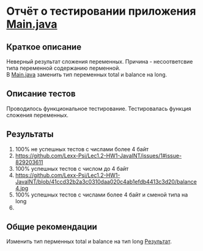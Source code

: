 # Отчёт о тестировании приложения [Main.java](https://github.com/Lexx-Psi/Lec1.2-HW1-JavaINT/blob/710e474d26655272ada96b5d3980ac58550e2b46/Main.java)

## Краткое описание
Неверный результат сложения переменных. 
Причина - несоответсвие типа переменной содержанию перменной.  
В [Main.java](https://github.com/Lexx-Psi/Lec1.2-HW1-JavaINT/blob/710e474d26655272ada96b5d3980ac58550e2b46/Main.java) заменить тип переменных total и balance на long. 

## Описание тестов
Проводилось функциональное тестирование. 
Тестировалась функция сложения переменных.

## Результаты

1. 100% не успешных тестов с числами более 4 байт
2. https://github.com/Lexx-Psi/Lec1.2-HW1-JavaINT/issues/1#issue-829203611
3. 100% успешных тестов с числом до 4 байт
4. https://github.com/Lexx-Psi/Lec1.2-HW1-JavaINT/blob/41ccd32b2a3c0310daa020c4ab1efdb4413c3d20/balance4.jpg
5. 100% успешных тестов с числами более 4 байт и сменой типа на long
6. 

## Общие рекомендации
Изменить тип перменных total и balance на тип long
[Результат](https://github.com/Lexx-Psi/Lec1.2-HW1-JavaINT/blob/b5af38025354edae4420d62d48fb3060bb630f4d/balance2.jpg).
